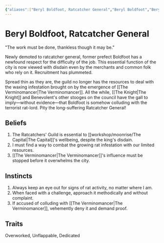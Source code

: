 ```yaml
---
{"aliases":["Beryl Boldfoot, Ratcatcher General","Beryl Boldfoot","Beryl Boldfoot","Ratcatcher General"],"date-created":"2024-09-16T14:35","date-modified":"2024-09-17T13:48","dg-publish":true,"tags":["moonrise","moonrise/person"],"title":"Beryl Boldfoot, Ratcatcher General","permalink":"/workshop/moonrise/beryl-boldfoot/","dgPassFrontmatter":true,"updated":"2024-09-17T13:48"}
---
```



# Beryl Boldfoot, Ratcatcher General

"The work must be done, thankless though it may be."

Newly demoted to ratcatcher general, former prefect Boldfoot has a newfound respect for the difficulty of the job. This essential function of the city is now viewed with disdain even by the merchants and common folk who rely on it. Recruitment has plummeted.

Spread thin as they are, the guild no longer has the resources to deal with the waxing infestation brought on by the emergence of [[The Verminomancer\|The Verminomancer]]. All the while, [[The Knight\|The Knight]] and Benevolent's other stooges on the council have the gall to imply—without evidence—that Boldfoot is somehow colluding with the terrorist rat-lord. Pity the long-suffering Ratcatcher General!

## Beliefs

1. The Ratcatchers' Guild is essential to [[workshop/moonrise/The Capital\|The Capital]]'s wellbeing, despite the king's disdain.
2. I must find a way to combat the growing rat infestation with our limited resources.
3. [[The Verminomancer\|The Verminomancer]]'s influence must be stopped before it overwhelms the city.

## Instincts

1. Always keep an eye out for signs of rat activity, no matter where I am.
2. When faced with a challenge, approach it methodically and without complaint.
3. If accused of colluding with [[The Verminomancer\|The Verminomancer]], vehemently deny it and demand proof.

## Traits

Overworked, Unflappable, Dedicated
